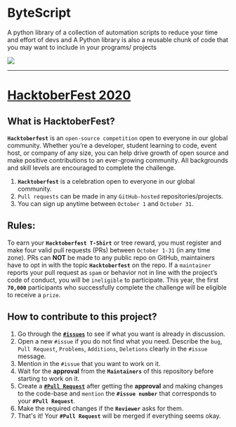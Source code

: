 # ByteScript
A python library of a collection of automation scripts to reduce your time and effort of devs and A Python library is also a reusable chunk of code that you may want to include in your programs/ projects 

<img src="https://github.com/TheByteSlash/ByteScript/blob/main/media/hactoberfest2020.png">

---

# [HacktoberFest 2020](https://hacktoberfest.digitalocean.com/)

## What is HacktoberFest?
**`Hacktoberfest`** is an `open-source competition` open to everyone in our global community. Whether you’re a developer, student learning to code, event host, or company of any size, you can help drive growth of open source and make positive contributions to an ever-growing community. All backgrounds and skill levels are encouraged to complete the challenge.

1. **`Hacktoberfest`** is a celebration open to everyone in our global community.
2. `Pull requests` can be made in any `GitHub-hosted` repositories/projects.
3. You can sign up anytime between `October 1` and `October 31`.

## Rules:
To earn your **`Hacktoberfest T-Shirt`** or tree reward, you must register and make four valid pull requests (PRs) between `October 1-31` (in any time zone). PRs can **NOT** be made to any public repo on GitHub, maintainers have to opt in with the topic **`Hacktoberfest`** on the repo. If a `maintainer` reports your pull request as `spam` or behavior not in line with the project’s code of conduct, you will be `ineligible` to participate. This year, the first **`70,000`** participants who successfully complete the challenge will be eligible to receive a `prize`.

## How to contribute to this project?
1. Go through the [**`#issues`**](https://github.com/TheByteSlash/ByteScript/issues) to see if what you want is already in discussion.
2. Open a new `#issue` if you do not find what you need. Describe the `bug`, `Pull Request`, `Problems`, `Additions`, `Deletions` clearly in the `#issue` message.
3. Mention in the `#issue` that you want to work on it.
4. Wait for the **approval** from the **`Maintainers`** of this repository before starting to work on it.
5. Create a [**`#Pull Request`**](https://github.com/TheByteSlash/ByteScript/pulls) after getting the **approval** and making changes to the code-base and `mention` the **`#issue number`** that corresponds to your **`#Pull Request`**.
6. Make the required changes if the **`Reviewer`** asks for them.
7. That's it! Your **`#Pull Request`** will be merged if everything seems okay.
